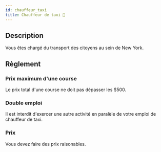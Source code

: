 ```yaml
---
id: chauffeur_taxi
title: Chauffeur de taxi 🚖
---
```


## Description
Vous êtes chargé du transport des citoyens au sein de New York.

## Règlement
### Prix maximum d'une course
Le prix total d'une course ne doit pas dépasser les $500.

### Double emploi
Il est interdit d'exercer une autre activité en paralèle de votre emploi de chauffeur de taxi.

### Prix
Vous devez faire des prix raisonables.